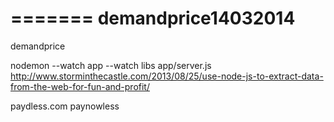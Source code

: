 
=======
demandprice14032014
===================

demandprice

nodemon --watch app --watch libs app/server.js
http://www.storminthecastle.com/2013/08/25/use-node-js-to-extract-data-from-the-web-for-fun-and-profit/

paydless.com
paynowless
